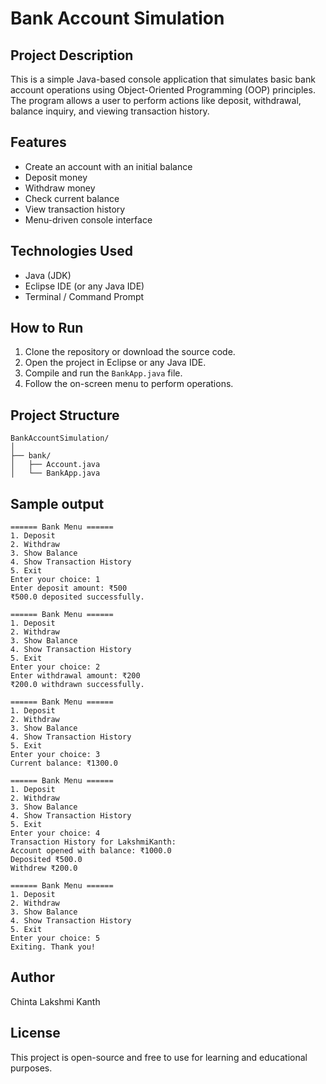 # Bank Account Simulation

## Project Description
This is a simple Java-based console application that simulates basic bank account operations using Object-Oriented Programming (OOP) principles. The program allows a user to perform actions like deposit, withdrawal, balance inquiry, and viewing transaction history.

## Features
- Create an account with an initial balance
- Deposit money
- Withdraw money
- Check current balance
- View transaction history
- Menu-driven console interface

## Technologies Used
- Java (JDK)
- Eclipse IDE (or any Java IDE)
- Terminal / Command Prompt

## How to Run
1. Clone the repository or download the source code.
2. Open the project in Eclipse or any Java IDE.
3. Compile and run the `BankApp.java` file.
4. Follow the on-screen menu to perform operations.

## Project Structure
```
BankAccountSimulation/
│
├── bank/
│   ├── Account.java
│   └── BankApp.java
```

## Sample output
```
====== Bank Menu ======
1. Deposit
2. Withdraw
3. Show Balance
4. Show Transaction History
5. Exit
Enter your choice: 1
Enter deposit amount: ₹500
₹500.0 deposited successfully.

====== Bank Menu ======
1. Deposit
2. Withdraw
3. Show Balance
4. Show Transaction History
5. Exit
Enter your choice: 2
Enter withdrawal amount: ₹200
₹200.0 withdrawn successfully.

====== Bank Menu ======
1. Deposit
2. Withdraw
3. Show Balance
4. Show Transaction History
5. Exit
Enter your choice: 3
Current balance: ₹1300.0

====== Bank Menu ======
1. Deposit
2. Withdraw
3. Show Balance
4. Show Transaction History
5. Exit
Enter your choice: 4
Transaction History for LakshmiKanth:
Account opened with balance: ₹1000.0
Deposited ₹500.0
Withdrew ₹200.0

====== Bank Menu ======
1. Deposit
2. Withdraw
3. Show Balance
4. Show Transaction History
5. Exit
Enter your choice: 5
Exiting. Thank you!
```

## Author
Chinta Lakshmi Kanth

## License
This project is open-source and free to use for learning and educational purposes.
